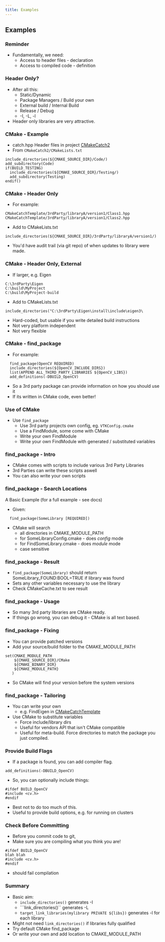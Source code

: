 ```yaml
---
title: Examples
---
```


## Examples


### Reminder

* Fundamentally, we need:
    * Access to header files - declaration
    * Access to compiled code - definition


### Header Only?

* After all this:
    * Static/Dynamic
    * Package Managers / Build your own
    * External build / Internal Build
    * Release / Debug
    * -I, -L, -l
* Header only libraries are very attractive.


### CMake - Example

* catch.hpp Header files in project [CMakeCatch2](https://github.com/MattClarkson/CMakeCatch2)
* From ```CMakeCatch2/CMakeLists.txt```

```
include_directories(${CMAKE_SOURCE_DIR}/Code/)
add_subdirectory(Code)
if(BUILD_TESTING)
  include_directories(${CMAKE_SOURCE_DIR}/Testing/)
  add_subdirectory(Testing)
endif()
```


### CMake - Header Only

* For example:
```
CMakeCatchTemplate/3rdParty/libraryA/version1/Class1.hpp
CMakeCatchTemplate/3rdParty/libraryA/version1/Class2.hpp
```
* Add to CMakeLists.txt
```
include_directories(${CMAKE_SOURCE_DIR}/3rdParty/libraryA/version1/)
```
* You'd have audit trail (via git repo) of when updates to library were made.


### CMake - Header Only, External

* If larger, e.g. Eigen

```
C:\3rdParty\Eigen
C:\build\MyProject
C:\build\MyProject-build
```
* Add to CMakeLists.txt
```
include_directories("C:\3rdParty\Eigen\install\include\eigen3\
```
* Hard-coded, but usable if you write detailed build instructions
* Not very platform independent
* Not very flexible


### CMake - find_package

* For example:
```
  find_package(OpenCV REQUIRED)
  include_directories(${OpenCV_INCLUDE_DIRS})
  list(APPEND ALL_THIRD_PARTY_LIBRARIES ${OpenCV_LIBS})
  add_definitions(-DBUILD_OpenCV)
```
* So a 3rd party package can provide information on how you should use it
* If its written in CMake code, even better!


### Use of CMake

* Use ```find_package```
    * Use 3rd party projects own config, eg. ```VTKConfig.cmake```
    * Use a FindModule, some come with CMake
    * Write your own FindModule
    * Write your own FindModule with generated / substituted variables


### find_package - Intro

* CMake comes with scripts to include various 3rd Party Libraries
* 3rd Parties can write these scripts aswell
* You can also write your own scripts


### find_package - Search Locations

A Basic Example (for a full example - see docs)

* Given:
```
  find_package(SomeLibrary [REQUIRED])
```

* CMake will search 
    * all directories in CMAKE_MODULE_PATH
    * for SomeLibraryConfig.cmake - does *config* mode
    * for FindSomeLibrary.cmake - does *module* mode
    * case sensitive
    
    
### find_package - Result

* ```find_package(SomeLibrary)``` should return SomeLibrary_FOUND:BOOL=TRUE if library was found
* Sets any other variables necessary to use the library
* Check CMakeCache.txt to see result


### find_package - Usage

* So many 3rd party libraries are CMake ready.
* If things go wrong, you can debug it - CMake is all text based.


### find_package - Fixing

* You can provide patched versions
* Add your source/build folder to the CMAKE_MODULE_PATH
```
set(CMAKE_MODULE_PATH
    ${CMAKE_SOURCE_DIR}/CMake
    ${CMAKE_BINARY_DIR}
    ${CMAKE_MODULE_PATH}
   )
```
* So CMake will find your version before the system versions


### find_package - Tailoring

* You can write your own
    * e.g. FindEigen in [CMakeCatchTemplate](https://github.com/MattClarkson/CMakeCatchTemplate/blob/master/CMake/FindEigen.cmake)
* Use CMake to substitute variables
    * Force include/library dirs
    * Useful for vendors API that isn't CMake compatible
    * Useful for meta-build. Force directories to match the package you just compiled.


### Provide Build Flags

* If a package is found, you can add compiler flag.
```
add_definitions(-DBUILD_OpenCV)
```
* So, you can optionally include things:
```
#ifdef BUILD_OpenCV
#include <cv.h>
#endif
```
* Best not to do too much of this.
* Useful to provide build options, e.g. for running on clusters


### Check Before Committing

* Before you commit code to git, 
* Make sure you are compiling what you think you are!
```
#ifdef BUILD_OpenCV
blah blah
#include <cv.h>
#endif
```
* should fail compilation


### Summary

* Basic aim:
    * ```include_directories()``` generates -I
    * ```link_directories()`` generates -L
    * ```target_link_libraries(mylibrary PRIVATE ${libs})``` generates -l for each library
* Might not need ```link_directories()``` if libraries fully qualified
* Try default CMake find_package
* Or write your own and add location to CMAKE_MODULE_PATH
